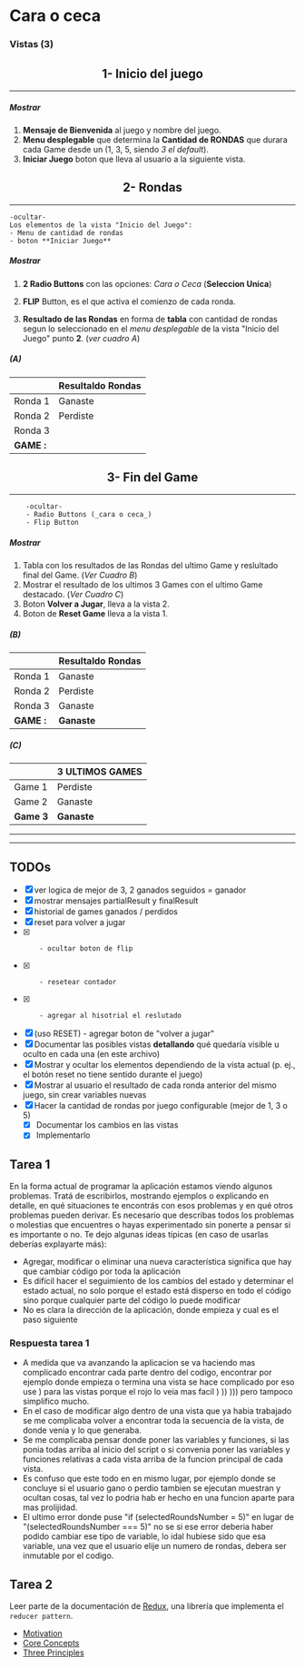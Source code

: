 # Cara o ceca

### Vistas (3)

## <center> 1- Inicio del juego

---

##### Mostrar

1. **Mensaje de Bienvenida** al juego y nombre del juego.
1. **Menu desplegable** que determina la **Cantidad de RONDAS** que durara cada Game desde un (1, 3, 5, siendo _3 el default_).
1. **Iniciar Juego** boton que lleva al usuario a la siguiente vista.

## <center> 2- Rondas

---

    -ocultar-
    Los elementos de la vista "Inicio del Juego":
    - Menu de cantidad de rondas
    - boton **Iniciar Juego**

##### Mostrar

1. **2 Radio Buttons** con las opciones: _Cara o Ceca_ (**Seleccion Unica**)

1. **FLIP** Button, es el que activa el comienzo de cada ronda.
1. **Resultado de las Rondas** en forma de **tabla** con cantidad de rondas segun lo seleccionado en el _menu desplegable_ de la vista "Inicio del Juego" punto **2**. (_ver cuadro A_)

##### (A)

|            | Resultaldo Rondas |
| ---------- | ----------------- |
| Ronda 1    | Ganaste           |
| Ronda 2    | Perdiste          |
| Ronda 3    |
| **GAME :** |

## <center> 3- Fin del Game

---

        -ocultar-
        - Radio Buttons (_cara o ceca_)
        - Flip Button

##### Mostrar

1. Tabla con los resultados de las Rondas del ultimo Game y reslultado final del Game. (_Ver Cuadro B_)
1. Mostrar el resultado de los ultimos 3 Games con el ultimo Game destacado. (_Ver Cuadro C_)
1. Boton **Volver a Jugar**, lleva a la vista 2.
1. Boton de **Reset Game** lleva a la vista 1.

##### (B)

|            | Resultaldo Rondas |
| ---------- | ----------------- |
| Ronda 1    | Ganaste           |
| Ronda 2    | Perdiste          |
| Ronda 3    | Ganaste           |
| **GAME :** | **Ganaste**       |

##### (C)

|            | 3 ULTIMOS GAMES |
| ---------- | --------------- |
| Game 1     | Perdiste        |
| Game 2     | Ganaste         |
| **Game 3** | **Ganaste**     |

---

---

## TODOs

-   [x] ver logica de mejor de 3, 2 ganados seguidos = ganador
-   [x] mostrar mensajes partialResult y finalResult
-   [x] historial de games ganados / perdidos
-   [x] reset para volver a jugar
-   [x]     	- ocultar boton de flip
-   [x]     	- resetear contador
-   [x]     	- agregar al hisotrial el reslutado
-   [x] (uso RESET) - agregar boton de "volver a jugar"
-   [x] Documentar las posibles vistas **detallando** qué quedaría visible u oculto en cada una (en este archivo)
-   [x] Mostrar y ocultar los elementos dependiendo de la vista actual (p. ej., el botón reset no tiene sentido durante el juego)
-   [x] Mostrar al usuario el resultado de cada ronda anterior del mismo juego, sin crear variables nuevas
-   [x] Hacer la cantidad de rondas por juego configurable (mejor de 1, 3 o 5)
    -   [x] Documentar los cambios en las vistas
    -   [x] Implementarlo

## Tarea 1

En la forma actual de programar la aplicación estamos viendo algunos problemas. Tratá de escribirlos, mostrando ejemplos o explicando en detalle, en qué situaciones te encontrás con esos problemas y en qué otros problemas pueden derivar. Es necesario que describas todos los problemas o molestias que encuentres o hayas experimentado sin ponerte a pensar si es importante o no. Te dejo algunas ideas típicas (en caso de usarlas deberías explayarte más):

-   Agregar, modificar o eliminar una nueva característica significa que hay que cambiar código por toda la aplicación
-   Es difícil hacer el seguimiento de los cambios del estado y determinar el estado actual, no solo porque el estado está disperso en todo el código sino porque cualquier parte del código lo puede modificar
-   No es clara la dirección de la aplicación, donde empieza y cual es el paso siguiente

### Respuesta tarea 1

-   A medida que va avanzando la aplicacion se va haciendo mas complicado encontrar cada parte dentro del codigo, encontrar por ejemplo donde empieza o termina una vista se hace complicado por eso use ) para las vistas porque el rojo lo veia mas facil ) )) ))) pero tampoco simplifico mucho.
-   En el caso de modificar algo dentro de una vista que ya habia trabajado se me complicaba volver a encontrar toda la secuencia de la vista, de donde venia y lo que generaba.
-   Se me complicaba pensar donde poner las variables y funciones, si las ponia todas arriba al inicio del script o si convenia poner las variables y funciones relativas a cada vista arriba de la funcion principal de cada vista.
-   Es confuso que este todo en en mismo lugar, por ejemplo donde se concluye si el usuario gano o perdio tambien se ejecutan muestran y ocultan cosas, tal vez lo podria hab er hecho en una funcion aparte para mas prolijidad.
-   El ultimo error donde puse "if (selectedRoundsNumber = 5)" en lugar de "(selectedRoundsNumber === 5)" no se si ese error deberia haber podido cambiar ese tipo de variable, lo idal hubiese sido que esa variable, una vez que el usuario elije un numero de rondas, debera ser inmutable por el codigo.

## Tarea 2

Leer parte de la documentación de [Redux](https://redux.js.org/), una librería que implementa el `reducer pattern`.

-   [Motivation](https://redux.js.org/introduction/motivation)
-   [Core Concepts](https://redux.js.org/introduction/core-concepts)
-   [Three Principles](https://redux.js.org/introduction/three-principles)
